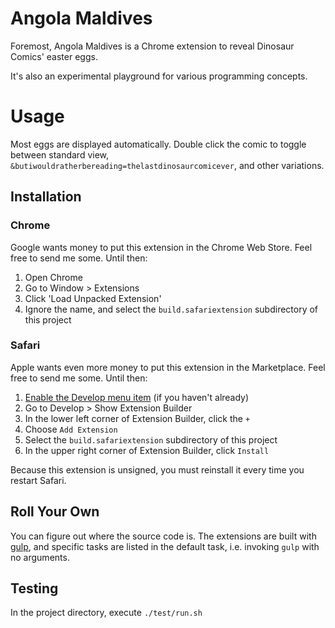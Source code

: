# Angola Maldives

Foremost, Angola Maldives is a Chrome extension
to reveal Dinosaur Comics' easter eggs.

It's also an experimental playground for various programming concepts.

# Usage
Most eggs are displayed automatically.
Double click the comic to toggle between standard view,
`&butiwouldratherbereading=thelastdinosaurcomicever`,
and other variations.

## Installation

### Chrome
Google wants money to put this extension in the Chrome Web Store.
Feel free to send me some.
Until then:

1. Open Chrome
1. Go to Window > Extensions
1. Click 'Load Unpacked Extension'
1. Ignore the name,
and select the `build.safariextension` subdirectory of this project

### Safari
Apple wants even more money to put this extension in the Marketplace.
Feel free to send me some.
Until then:

1. [Enable the Develop menu item](https://support.apple.com/kb/PH21491)
(if you haven't already)
1. Go to Develop > Show Extension Builder
1. In the lower left corner of Extension Builder, click the `+`
1. Choose `Add Extension`
1. Select the `build.safariextension` subdirectory of this project
1. In the upper right corner of Extension Builder, click `Install`

Because this extension is unsigned,
you must reinstall it every time you restart Safari.

## Roll Your Own

You can figure out where the source code is.
The extensions are built with [gulp](http://gulpjs.com/),
and specific tasks are listed in the default task,
i.e. invoking `gulp` with no arguments.


## Testing

In the project directory, execute `./test/run.sh`
